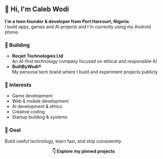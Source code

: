 ## 👋 Hi, I'm Caleb Wodi

**I'm a teen founder & developer from Port Harcourt, Nigeria**  
I build apps, games and AI projects and I'm currently using my Android phone.

### 🚀 Building
- **Rocjet Technologies Ltd**  
  An AI-first technology company focused on ethical and responsible AI
- **BuiltByWodi®**  
  My personal tech brand where I build and experiment projects publicly

### 🧠 Interests
- Game development
- Web & mobile development
- AI development & ethics
- Creative coding
- Startup building & systems

### 🎯 Goal
Build useful technology, learn fast, and ship consistently.

<p align="center"><strong>👇 Explore my pinned projects</strong></p>